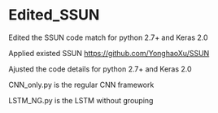 # Edited_SSUN

Edited the SSUN code match for python 2.7+ and Keras 2.0

Applied existed SSUN https://github.com/YonghaoXu/SSUN 

Ajusted the code details for python 2.7+ and Keras 2.0

CNN_only.py is the regular CNN framework

LSTM_NG.py is the LSTM without grouping
